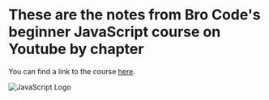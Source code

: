 # These are the notes from Bro Code's beginner JavaScript course on Youtube by chapter

You can find a link to the course [here](https://www.youtube.com/watch?v=8dWL3wF_OMw&t=12247s).

![JavaScript Logo](https://www.globalvoxinc.com/wp-content/uploads/2021/09/javascript.png)